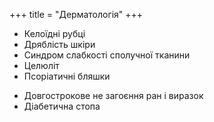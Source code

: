 +++
title = "Дерматологія"
+++

- Келоїдні рубці
- Дряблість шкіри
- Синдром слабкості сполучної тканини
- Целюліт
- Псоріатичні бляшки
<!--more-->
- Довгострокове не загоєння ран і виразок
- Діабетична стопа

